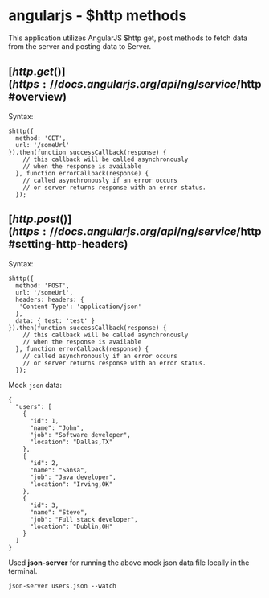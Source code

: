 # angularjs - $http methods

This application utilizes AngularJS $http get, post methods to fetch data from the server and posting data to Server. 

## [$http.get()](https://docs.angularjs.org/api/ng/service/$http#overview)
Syntax: 
```
$http({
  method: 'GET',
  url: '/someUrl'
}).then(function successCallback(response) {
    // this callback will be called asynchronously
    // when the response is available
  }, function errorCallback(response) {
    // called asynchronously if an error occurs
    // or server returns response with an error status.
  });
```

## [$http.post()](https://docs.angularjs.org/api/ng/service/$http#setting-http-headers)
Syntax: 
```
$http({
  method: 'POST',
  url: '/someUrl',
  headers: headers: {
   'Content-Type': 'application/json'
  },
  data: { test: 'test' }
}).then(function successCallback(response) {
    // this callback will be called asynchronously
    // when the response is available
  }, function errorCallback(response) {
    // called asynchronously if an error occurs
    // or server returns response with an error status.
  });
```
Mock `json` data: 

```
{
  "users": [
    {
      "id": 1,
      "name": "John",
      "job": "Software developer",
      "location": "Dallas,TX"
    },
    {
      "id": 2,
      "name": "Sansa",
      "job": "Java developer",
      "location": "Irving,OK"
    },
    {
      "id": 3,
      "name": "Steve",
      "job": "Full stack developer",
      "location": "Dublin,OH"
    }
  ]
}
```

Used **json-server** for running the above mock json data file locally in the terminal. 

`json-server users.json --watch`
